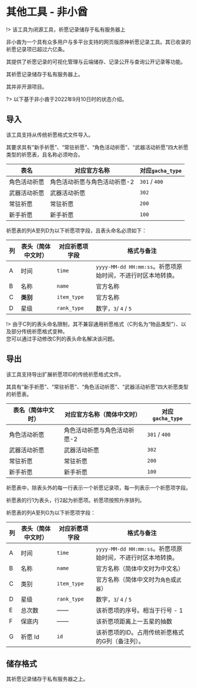 # 其他工具 - 非小酋

!> 该工具为闭源工具，祈愿记录储存于私有服务器上

非小酋为一个具有众多用户与多平台支持的网页版原神祈愿记录工具。其已收录的祈愿记录项已超过六亿条。

其提供了祈愿记录的可视化管理与云端储存、记录公开与查询公开记录等功能。

其祈愿记录储存于私有服务器上。

其并非开源项目。

?> 以下基于非小酋于2022年9月10日时的状态介绍。

## 导入

该工具支持从传统祈愿格式文件导入。

其要求具有“新手祈愿”、“常驻祈愿”、“角色活动祈愿”、“武器活动祈愿”四大祈愿类型的祈愿表，且名称必须吻合。

| 表名 | 对应官方名称   | 对应`gacha_type` |
| ------------------ | ---------------------------- | ---------------- |
| 角色活动祈愿       | 角色活动祈愿与角色活动祈愿-2 | `301` / `400`    |
|武器活动祈愿|武器活动祈愿|`302`|
|常驻祈愿|常驻祈愿|`200`|
|新手祈愿|新手祈愿|`100`|

祈愿表的列A至列D为以下祈愿项字段，且表头命名必须如下：

| 列 | 表头（简体中文时） | 对应祈愿项字段 | 格式与备注 |
| -- | ------------------ | ---------- | ---- |
|A| 时间 | `time` | `yyyy-MM-dd HH:mm:ss`。祈愿项原始时间，不进行时区本地转换。 |
|B|名称|`name`|官方名称|
|C|**类别**|`item_type`|官方名称|
|D|星级|`rank_type`|数字，`3`/ `4` / `5`|

!> 由于C列的表头命名限制，其不兼容通用祈愿格式（C列名为“物品类型”）、以及部分传统祈愿格式变种。<br/>您可以通过手动修改C列的表头命名解决该问题。

## 导出

该工具支持导出扩展祈愿项ID的传统祈愿格式文件。

其具有“新手祈愿”、“常驻祈愿”、“角色活动祈愿”、“武器活动祈愿”四大祈愿类型的祈愿表。

| 表名（简体中文时） | 对应官方名称（简体中文时）   | 对应`gacha_type` |
| ------------------ | ---------------------------- | ---------------- |
| 角色活动祈愿       | 角色活动祈愿与角色活动祈愿-2 | `301` / `400`    |
|武器活动祈愿|武器活动祈愿|`302`|
|常驻祈愿|常驻祈愿|`200`|
|新手祈愿|新手祈愿|`100`|

祈愿表中，除表头外的每一行表示一个祈愿记录项，每一列表示一个祈愿项字段。

祈愿表的行1为表头，行2起为祈愿项。祈愿项按照升序排列。

祈愿表的列A至列G为以下祈愿项字段：

| 列 | 表头（简体中文时） | 对应祈愿项字段 | 格式与备注 |
| -- | ------------------ | ---------- | ---- |
|A| 时间 | `time` | `yyyy-MM-dd HH:mm:ss`。祈愿项原始时间，不进行时区本地转换。 |
|B|名称|`name`|官方名称（简体中文时为中文名）|
|C|类别|`item_type`|官方名称（简体中文时为`角色`或`武器`）|
|D|星级|`rank_type`|数字，`3`/ `4` / `5`|
|E|总次数|——|该祈愿项的序号。相当于行号 - 1|
|F|保底内|——|该祈愿项距离上一五星的抽数|
|G|祈愿 Id|`id`|该祈愿项的ID。占用传统祈愿格式的G列（备注列）。|

## 储存格式

其祈愿记录储存于私有服务器之上。
